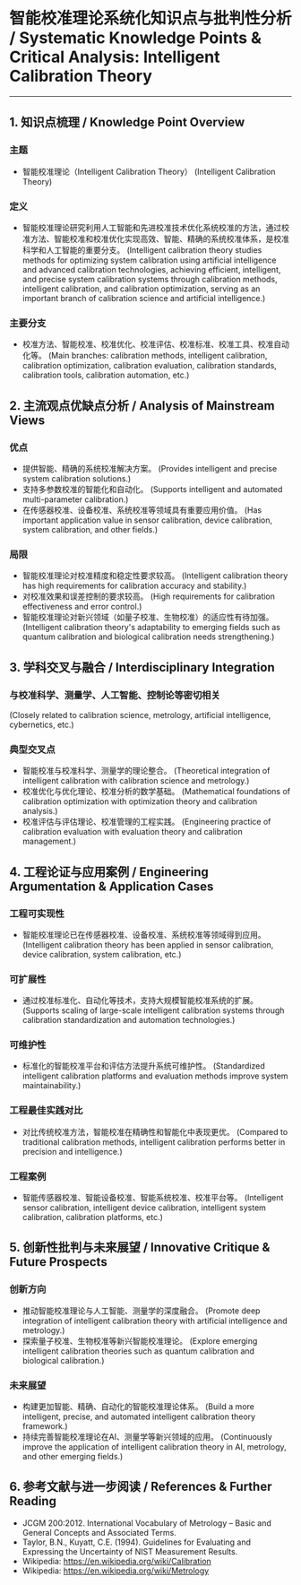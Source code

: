# 智能校准理论系统化知识点与批判性分析 / Systematic Knowledge Points & Critical Analysis: Intelligent Calibration Theory

---

## 1. 知识点梳理 / Knowledge Point Overview

### 主题

- 智能校准理论（Intelligent Calibration Theory）
  (Intelligent Calibration Theory)

### 定义

- 智能校准理论研究利用人工智能和先进校准技术优化系统校准的方法，通过校准方法、智能校准和校准优化实现高效、智能、精确的系统校准体系，是校准科学和人工智能的重要分支。
  (Intelligent calibration theory studies methods for optimizing system calibration using artificial intelligence and advanced calibration technologies, achieving efficient, intelligent, and precise system calibration systems through calibration methods, intelligent calibration, and calibration optimization, serving as an important branch of calibration science and artificial intelligence.)

### 主要分支

- 校准方法、智能校准、校准优化、校准评估、校准标准、校准工具、校准自动化等。
  (Main branches: calibration methods, intelligent calibration, calibration optimization, calibration evaluation, calibration standards, calibration tools, calibration automation, etc.)

## 2. 主流观点优缺点分析 / Analysis of Mainstream Views

### 优点

- 提供智能、精确的系统校准解决方案。
  (Provides intelligent and precise system calibration solutions.)
- 支持多参数校准的智能化和自动化。
  (Supports intelligent and automated multi-parameter calibration.)
- 在传感器校准、设备校准、系统校准等领域具有重要应用价值。
  (Has important application value in sensor calibration, device calibration, system calibration, and other fields.)

### 局限

- 智能校准理论对校准精度和稳定性要求较高。
  (Intelligent calibration theory has high requirements for calibration accuracy and stability.)
- 对校准效果和误差控制的要求较高。
  (High requirements for calibration effectiveness and error control.)
- 智能校准理论对新兴领域（如量子校准、生物校准）的适应性有待加强。
  (Intelligent calibration theory's adaptability to emerging fields such as quantum calibration and biological calibration needs strengthening.)

## 3. 学科交叉与融合 / Interdisciplinary Integration

### 与校准科学、测量学、人工智能、控制论等密切相关

  (Closely related to calibration science, metrology, artificial intelligence, cybernetics, etc.)

### 典型交叉点

- 智能校准与校准科学、测量学的理论整合。
  (Theoretical integration of intelligent calibration with calibration science and metrology.)
- 校准优化与优化理论、校准分析的数学基础。
  (Mathematical foundations of calibration optimization with optimization theory and calibration analysis.)
- 校准评估与评估理论、校准管理的工程实践。
  (Engineering practice of calibration evaluation with evaluation theory and calibration management.)

## 4. 工程论证与应用案例 / Engineering Argumentation & Application Cases

### 工程可实现性

- 智能校准理论已在传感器校准、设备校准、系统校准等领域得到应用。
  (Intelligent calibration theory has been applied in sensor calibration, device calibration, system calibration, etc.)

### 可扩展性

- 通过校准标准化、自动化等技术，支持大规模智能校准系统的扩展。
  (Supports scaling of large-scale intelligent calibration systems through calibration standardization and automation technologies.)

### 可维护性

- 标准化的智能校准平台和评估方法提升系统可维护性。
  (Standardized intelligent calibration platforms and evaluation methods improve system maintainability.)

### 工程最佳实践对比

- 对比传统校准方法，智能校准在精确性和智能化中表现更优。
  (Compared to traditional calibration methods, intelligent calibration performs better in precision and intelligence.)

### 工程案例

- 智能传感器校准、智能设备校准、智能系统校准、校准平台等。
  (Intelligent sensor calibration, intelligent device calibration, intelligent system calibration, calibration platforms, etc.)

## 5. 创新性批判与未来展望 / Innovative Critique & Future Prospects

### 创新方向

- 推动智能校准理论与人工智能、测量学的深度融合。
  (Promote deep integration of intelligent calibration theory with artificial intelligence and metrology.)
- 探索量子校准、生物校准等新兴智能校准理论。
  (Explore emerging intelligent calibration theories such as quantum calibration and biological calibration.)

### 未来展望

- 构建更加智能、精确、自动化的智能校准理论体系。
  (Build a more intelligent, precise, and automated intelligent calibration theory framework.)
- 持续完善智能校准理论在AI、测量学等新兴领域的应用。
  (Continuously improve the application of intelligent calibration theory in AI, metrology, and other emerging fields.)

## 6. 参考文献与进一步阅读 / References & Further Reading

- JCGM 200:2012. International Vocabulary of Metrology – Basic and General Concepts and Associated Terms.
- Taylor, B.N., Kuyatt, C.E. (1994). Guidelines for Evaluating and Expressing the Uncertainty of NIST Measurement Results.
- Wikipedia: <https://en.wikipedia.org/wiki/Calibration>
- Wikipedia: <https://en.wikipedia.org/wiki/Metrology>
